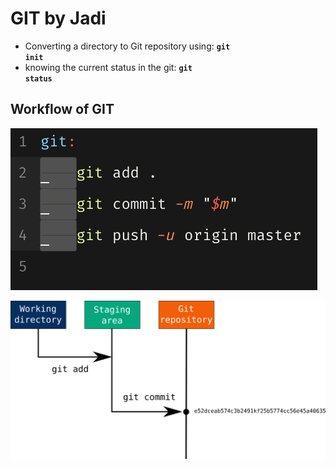 # GIT by Jadi

- Converting a directory to Git repository using: **<code>git init</code>**
- knowing the current status in the git: **<code>git status</code>**

## **Workflow of GIT**

<img src='./images/git flow.png' 
style="float: center; margin-right: 20px;"/>

<img src='./images/git-add-commit.png' 
style="float: center; margin-right: 20px;"/>